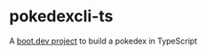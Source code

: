 # pokedexcli-ts
A [boot.dev project](https://www.boot.dev/courses/build-pokedex-cli-typescript) to build a pokedex in TypeScript
